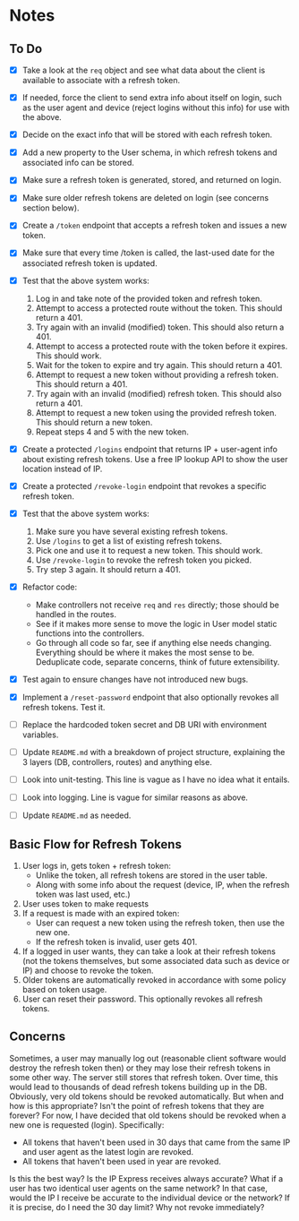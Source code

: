 # Notes



## To Do

- [x] Take a look at the `req` object and see what data about the client is available to associate with a refresh token.
- [x] If needed, force the client to send extra info about itself on login, such as the user agent and device (reject logins without this info) for use with the above.
- [x] Decide on the exact info that will be stored with each refresh token.
- [x] Add a new property to the User schema, in which refresh tokens and associated info can be stored.
- [x] Make sure a refresh token is generated, stored, and returned on login.
- [x] Make sure older refresh tokens are deleted on login (see concerns section below).
- [x] Create a `/token` endpoint that accepts a refresh token and issues a new token.
- [x] Make sure that every time /token is called, the last-used date for the associated refresh token is updated.
- [x] Test that the above system works:
  1. Log in and take note of the provided token and refresh token.
  2. Attempt to access a protected route without the token. This should return a 401.
  3. Try again with an invalid (modified) token. This should also return a 401.
  4. Attempt to access a protected route with the token before it expires. This should work.
  5. Wait for the token to expire and try again. This should return a 401.
  6. Attempt to request a new token without providing a refresh token. This should return a 401.
  7. Try again with an invalid (modified) refresh token. This should also return a 401.
  8. Attempt to request a new token using the provided refresh token. This should return a new token.
  9. Repeat steps 4 and 5 with the new token.
- [x] Create a protected `/logins` endpoint that returns IP + user-agent info about existing refresh tokens. Use a free IP lookup API to show the user location instead of IP.
- [x] Create a protected `/revoke-login` endpoint that revokes a specific refresh token.
- [x] Test that the above system works:
  1. Make sure you have several existing refresh tokens.
  2. Use `/logins` to get a list of existing refresh tokens.
  3. Pick one and use it to request a new token. This should work.
  3. Use `/revoke-login` to revoke the refresh token you picked.
  4. Try step 3 again. It should return a 401.
- [x] Refactor code:
  - Make controllers not receive `req` and `res` directly; those should be handled in the routes.
  - See if it makes more sense to move the logic in User model static functions into the controllers.
  - Go through all code so far, see if anything else needs changing. Everything should be where it makes the most sense to be. Deduplicate code, separate concerns, think of future extensibility.
- [x] Test again to ensure changes have not introduced new bugs.
- [x] Implement a `/reset-password` endpoint that also optionally revokes all refresh tokens. Test it.
- [ ] Replace the hardcoded token secret and DB URI with environment variables.
- [ ] Update `README.md` with a breakdown of project structure, explaining the 3 layers (DB, controllers, routes) and anything else.
- [ ] Look into unit-testing. This line is vague as I have no idea what it entails.
- [ ] Look into logging. Line is vague for similar reasons as above.
- [ ] Update `README.md` as needed.



## Basic Flow for Refresh Tokens

1. User logs in, gets token + refresh token:
   - Unlike the token, all refresh tokens are stored in the user table.
   - Along with some info about the request (device, IP, when the refresh token was last used, etc.)
2. User uses token to make requests
3. If a request is made with an expired token:
   - User can request a new token using the refresh token, then use the new one.
   - If the refresh token is invalid, user gets 401.
4. If a logged in user wants, they can take a look at their refresh tokens (not the tokens themselves, but some associated data such as device or IP) and choose to revoke the token.
5. Older tokens are automatically revoked in accordance with some policy based on token usage.
6. User can reset their password. This optionally revokes all refresh tokens.



Concerns
----------------
Sometimes, a user may manually log out (reasonable client software would destroy the refresh token then) or they may lose their refresh tokens in some other way. The server still stores that refresh token. Over time, this would lead to thousands of dead refresh tokens building up in the DB. Obviously, very old tokens should be revoked automatically. But when and how is this appropriate? Isn't the point of refresh tokens that they are forever? For now, I have decided that old tokens should be revoked when a new one is requested (login). Specifically:

- All tokens that haven't been used in 30 days that came from the same IP and user agent as the latest login are revoked.
- All tokens that haven't been used in year are revoked.

Is this the best way? Is the IP Express receives always accurate? What if a user has two identical user agents on the same network? In that case, would the IP I receive be accurate to the individual device or the network? If it is precise, do I need the 30 day limit? Why not revoke immediately?

